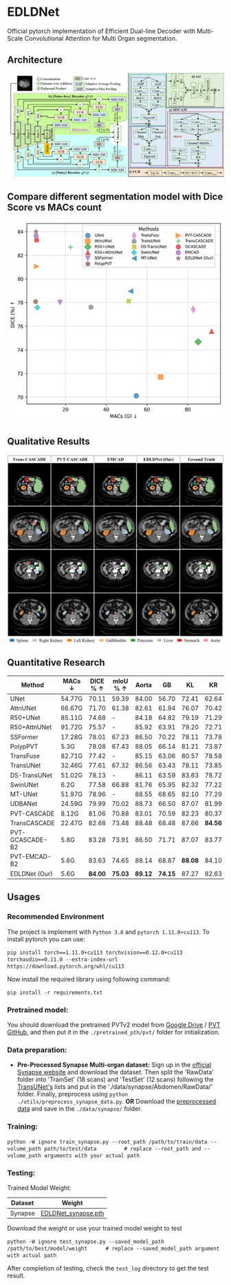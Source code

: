 # EDLDNet
Official pytorch implementation of Efficient Dual-line Decoder with Multi-Scale Convolutional Attention for Multi Organ segmentation.

## Architecture
![Overall architecture of EDLDNet](/images/Architecture.png "Overall Architecture of EDLDNet")

## Compare different segmentation model with Dice Score vs MACs count
![Compare model with Dice Score vs MACs count](/images/macs_vs_dice_different_markers.png "Compare different segmentation model with Dice Score vs MACs count")

## Qualitative Results
![Qualitative results for synapse dataset](/images/output_synapse.png "Qualitative results for synapse dataset")

## Quantitative Research
| Method          | MACs ↓ | DICE % ↑  | mIoU % ↑  | Aorta     | GB        | KL        | KR        | Liver     | PC        | SP        | SM        |
| --------------- | ------ | --------- | --------- | --------- | --------- | --------- | --------- | --------- | --------- | --------- | --------- |
| UNet            | 54.77G | 70.11     | 59.39     | 84.00     | 56.70     | 72.41     | 62.64     | 86.98     | 48.73     | 81.48     | 67.96     |
| AttnUNet        | 66.67G | 71.70     | 61.38     | 82.61     | 61.94     | 76.07     | 70.42     | 87.54     | 46.70     | 80.67     | 67.66     |
| R50+UNet        | 85.11G | 74.68     | -         | 84.18     | 64.82     | 79.19     | 71.29     | 93.35     | 45.23     | 84.41     | 73.92     |
| R50+AttnUNet    | 91.72G | 75.57     | -         | 85.92     | 63.91     | 79.20     | 72.71     | 93.78     | 45.19     | 84.79     | 74.95     |
| SSFormer        | 17.28G | 78.01     | 67.23     | 86.50     | 70.22     | 78.11     | 73.78     | 93.53     | 61.53     | 87.07     | 76.61     |
| PolypPVT        | 5.3G   | 78.08     | 67.43     | 88.05     | 66.14     | 81.21     | 73.87     | 94.33     | 59.34     | 87.00     | 79.40     |
| TransFuse       | 82.71G | 77.42     | -         | 85.15     | 63.06     | 80.57     | 78.58     | 94.22     | 57.06     | 87.03     | 73.69     |
| TransUNet       | 32.46G | 77.61     | 67.32     | 86.56     | 63.43     | 78.11     | 73.85     | 94.37     | 58.47     | 86.84     | 75.00     |
| DS-TransUNet    | 51.02G | 78.13     | -         | 86.11     | 63.59     | 83.63     | 78.72     | 94.36     | 57.26     | 87.88     | 73.50     |
| SwinUNet        | 6.2G   | 77.58     | 66.88     | 81.76     | 65.95     | 82.32     | 77.22     | 94.35     | 53.81     | 86.84     | 75.79     |
| MT-UNet         | 51.97G | 78.96     | -         | 88.55     | 68.65     | 82.10     | 77.29     | 94.41     | 65.67     | 91.92     | 80.81     |
| UDBANet         | 24.59G | 79.99     | 70.02     | 88.73     | 66.50     | 87.07     | 81.99     | 94.62     | 57.86     | 87.80     | 74.53     |
| PVT-CASCADE     | 8.12G  | 81.06     | 70.88     | 83.01     | 70.59     | 82.23     | 80.37     | 94.08     | 64.43     | 91.31     | 83.52     |
| TransCASCADE    | 22.47G | 82.68     | 73.48     | 88.48     | 68.48     | 87.66     | **84.56** | 94.45     | 65.33     | 90.79     | 83.52     |
| PVT-GCASCADE-B2 | 5.8G   | 83.28     | 73.91     | 86.50     | 71.71     | 87.07     | 83.77     | 95.31     | 66.72     | 90.84     | 83.58     |
| PVT-EMCAD-B2    | 5.6G   | 83.63     | 74.65     | 88.14     | 68.87     | **88.08** | 84.10     | 95.26     | **68.51** | **92.17** | 83.92     |
| EDLDNet (Our)   | 5.6G   | **84.00** | **75.03** | **89.12** | **74.15** | 87.27     | 82.63     | **95.56** | 67.89     | 91.34     | **83.99** |


## Usages
### Recommended Environment

The project is implement with ``Python 3.8`` and ``pytorch 1.11.0+cu113``. To install pytorch you can use:

```commandline
pip install torch==1.11.0+cu113 torchvision==0.12.0+cu113 torchaudio==0.11.0 --extra-index-url https://download.pytorch.org/whl/cu113
```

Now install the required library using following command:
```commandline
pip install -r requirements.txt
```
### Pretrained model:
You should download the pretrained PVTv2 model from [Google Drive](https://drive.google.com/file/d/13P7CG5efNIDgB4kt5CJiz9mMRkAhuaMW/view?usp=sharing) / [PVT GitHub](https://github.com/whai362/PVT/releases/tag/v2), and then put it in the ``./pretrained_pth/pvt/`` folder for initialization.

### Data preparation:
- **Pre-Processed Synapse Multi-organ dataset:**
Sign up in the [official Synapse website](https://www.synapse.org/#!Synapse:syn3193805/wiki/89480) and download the dataset. Then split the 'RawData' folder into 'TrainSet' (18 scans) and 'TestSet' (12 scans) following the [TransUNet's](https://github.com/Beckschen/TransUNet/blob/main/datasets/README.md) lists and put in the './data/synapse/Abdomen/RawData/' folder. Finally, preprocess using ```python ./utils/preprocess_synapse_data.py```. **OR**
Download the [preprocessed data](https://drive.google.com/file/d/1IVp4lPcB0DSwu-gfKSDBuq-9vG73pR6q/view?usp=sharing) and save in the ```./data/synapse/``` folder. 

### Training:
```commandline
python -W ignore train_synapse.py --root_path /path/to/train/data --volume_path path/to/test/data         # replace --root_path and --volume_path arguments with your actual path
```

### Testing:
Trained Model Weight:

| Dataset | Weight     |
| --------|------------|
| Synapse | [EDLDNet_synapse.pth](https://drive.google.com/file/d/1KVGfK2MKoax1Se20rS_LPeuNT66Sws-N/view?usp=sharing) |

Download the weight or use your trained model weight to test
```commandline
python -W ignore test_synapse.py --saved_model_path /path/to/best/model/weight      # replace --saved_model_path argument with actual path
```
After completion of testing, check the ``test_log`` directory to get the test result.